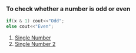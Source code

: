 
### To check whether a number is odd or even
```c++
if(x & 1) cout<<"Odd";
else cout<<"Even";
```

1. [Single Number]()
2. [Single Number 2]()
